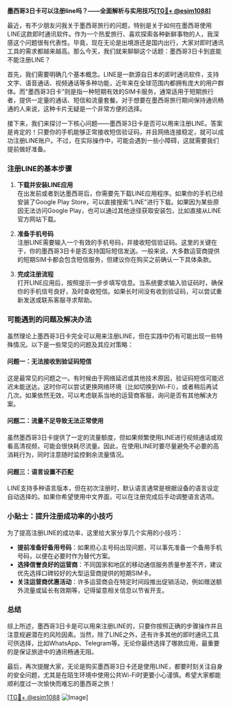 **墨西哥3日卡可以注册line吗？——全面解析与实用技巧[[TG💪+ @esim1088](https://t.me/s/esim1088)]**

最近，有不少朋友问我关于墨西哥旅行的问题，特别是关于如何在墨西哥使用LINE这款即时通讯软件。作为一个热爱旅行、喜欢探索各种新鲜事物的人，我深感这个问题很有代表性。毕竟，现在无论是出境游还是国内出行，大家对即时通讯工具的需求都越来越高。那么今天，我们就来聊聊这个话题：墨西哥3日卡到底能不能注册LINE？

首先，我们需要明确几个基本概念。LINE是一款源自日本的即时通讯软件，支持文字、语音通话、视频通话等多种功能，近年来在全球范围内都拥有庞大的用户群体。而“墨西哥3日卡”则是指一种短期有效的SIM卡服务，通常适用于短期旅行者，提供一定量的通话、短信和流量套餐。对于想要在墨西哥旅行期间保持通讯畅通的人来说，这种卡片无疑是一个非常方便的选择。

接下来，我们来探讨一下核心问题——墨西哥3日卡是否可以用来注册LINE。答案是肯定的！只要你的手机能够正常接收短信验证码，并且网络连接稳定，就可以成功注册LINE账户。不过，在实际操作中，可能会遇到一些小障碍，这就需要我们提前做好准备。

### 注册LINE的基本步骤

1. **下载并安装LINE应用**  
   在出发前或者到达墨西哥后，你需要先下载LINE应用程序。如果你的手机已经安装了Google Play Store，可以直接搜索“LINE”进行下载。如果因为某些原因无法访问Google Play，也可以通过其他途径获取安装包，比如直接从LINE官方网站下载。

2. **准备手机号码**  
   注册LINE需要输入一个有效的手机号码，并接收短信验证码。这里的关键在于，你的墨西哥3日卡是否支持国际短信发送。一般来说，大多数运营商提供的短期SIM卡都会包含短信服务，但建议你在购买之前确认一下具体条款。

3. **完成注册流程**  
   打开LINE应用后，按照提示一步步填写信息。当系统要求输入验证码时，确保你的手机信号良好，及时查收短信。如果长时间没有收到验证码，可以尝试重新发送或联系客服寻求帮助。

### 可能遇到的问题及解决办法

虽然理论上墨西哥3日卡完全可以用来注册LINE，但在实践中仍有可能出现一些特殊情况。以下是一些常见的问题及其应对策略：

#### 问题一：无法接收到验证码短信  
这是最常见的问题之一。有时候由于网络延迟或其他技术原因，验证码短信可能迟迟未能送达。这时你可以尝试更换网络环境（比如切换到Wi-Fi），或者稍后再试几次。如果依然无效，可以考虑联系当地的运营商客服，询问是否有其他解决方案。

#### 问题二：流量不足导致无法正常使用  
虽然墨西哥3日卡提供了一定的流量额度，但如果频繁使用LINE进行视频通话或观看高清视频，可能会很快耗尽流量。因此，在使用LINE时要尽量避免不必要的高消耗行为，同时注意随时监控剩余流量情况。

#### 问题三：语言设置不匹配  
LINE支持多种语言版本，但在初次注册时，默认语言通常是根据设备的语言设定自动选择的。如果你希望使用中文界面，可以在注册完成后手动调整语言选项。

### 小贴士：提升注册成功率的小技巧

为了提高注册LINE的成功率，这里给大家分享几个实用的小技巧：

- **提前准备好备用号码**：如果担心主号码出现问题，可以事先准备一个备用手机号码，以便在必要时作为替代方案。
- **选择信誉良好的运营商**：不同国家和地区的移动通信服务质量参差不齐，建议优先选择口碑较好的大型运营商提供的短期SIM卡。
- **关注运营商优惠活动**：许多运营商会在特定时间段推出促销活动，例如赠送额外流量或延长有效期等，记得留意相关信息以节省开支。

### 总结

综上所述，墨西哥3日卡是可以用来注册LINE的，只要你按照正确的步骤操作并且注意规避潜在的风险因素。当然，除了LINE之外，还有许多其他的即时通讯工具可供选择，比如WhatsApp、Telegram等。无论你最终选择了哪款应用，最重要的是保证旅途中的通讯畅通无阻。

最后，再次提醒大家，无论是购买墨西哥3日卡还是使用LINE，都要时刻关注自身的安全问题，尤其是在陌生环境中使用公共Wi-Fi时更要小心谨慎。希望大家都能顺利度过一次愉快而难忘的墨西哥之旅！

[[TG💪+ @esim1088](https://t.me/s/esim1088) ![Image](https://i.postimg.cc/4NQfJmqS/Snipaste-2025-05-13-00-14-12.png)]